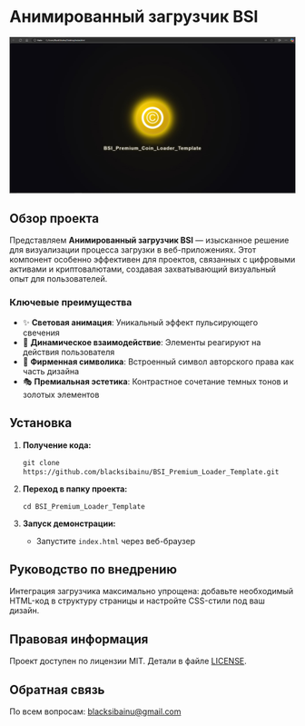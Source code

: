 # Анимированный загрузчик BSI

![Визуализация загрузчика BSI](bsiploader.png)

## Обзор проекта

Представляем **Анимированный загрузчик BSI** — изысканное решение для визуализации процесса загрузки в веб-приложениях. Этот компонент особенно эффективен для проектов, связанных с цифровыми активами и криптовалютами, создавая захватывающий визуальный опыт для пользователей.

### Ключевые преимущества

- ✨ **Световая анимация**: Уникальный эффект пульсирующего свечения
- 🔄 **Динамическое взаимодействие**: Элементы реагируют на действия пользователя
- 💫 **Фирменная символика**: Встроенный символ авторского права как часть дизайна
- 🎭 **Премиальная эстетика**: Контрастное сочетание темных тонов и золотых элементов

## Установка

1. **Получение кода:**
   ```
   git clone https://github.com/blacksibainu/BSI_Premium_Loader_Template.git
   ```
3. **Переход в папку проекта:**
   ```
   cd BSI_Premium_Loader_Template
   ```

4. **Запуск демонстрации:**
   - Запустите `index.html` через веб-браузер

## Руководство по внедрению

Интеграция загрузчика максимально упрощена: добавьте необходимый HTML-код в структуру страницы и настройте CSS-стили под ваш дизайн.

## Правовая информация

Проект доступен по лицензии MIT. Детали в файле [LICENSE](LICENSE).

## Обратная связь

По всем вопросам: [blacksibainu@gmail.com](blacksibainu@gmail.com)


